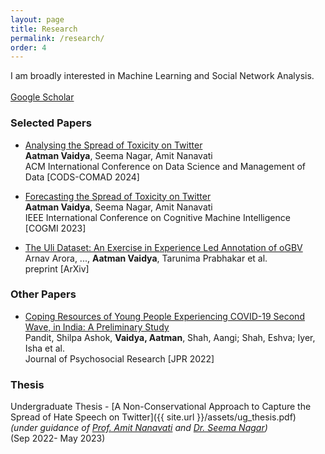 ```yaml
---
layout: page
title: Research
permalink: /research/
order: 4
---
```


I am broadly interested in Machine Learning and Social Network Analysis.<br>
<br>
[Google Scholar](https://scholar.google.com/citations?user=2lFWVlgAAAAJ&hl=en)

### Selected Papers

* [Analysing the Spread of Toxicity on Twitter]()  
**Aatman Vaidya**, Seema Nagar, Amit Nanavati<br>
ACM International Conference on Data Science and Management of Data [CODS-COMAD 2024]
<!-- [PIP package](https://pypi.org/project/factscore) // [code](https://github.com/shmsw25/FActScore) // [tweet](https://twitter.com/kalpeshk2011/status/1661151332148084737) -->

* [Forecasting the Spread of Toxicity on Twitter]()  
**Aatman Vaidya**, Seema Nagar, Amit Nanavati<br>
IEEE International Conference on Cognitive Machine Intelligence [COGMI 2023]

* [The Uli Dataset: An Exercise in Experience Led Annotation of oGBV]()  
Arnav Arora, ..., **Aatman Vaidya**, Tarunima Prabhakar et al.<br>
preprint [ArXiv]

### Other Papers

* [Coping Resources of Young People Experiencing COVID-19 Second Wave, in India: A Preliminary Study](https://www.proquest.com/openview/0e01cf4ea635cfe15a0dd2e0e80f5edc/1?pq-origsite=gscholar&cbl=506336)  
Pandit, Shilpa Ashok, **Vaidya, Aatman**, Shah, Aangi; Shah, Eshva; Iyer, Isha et al.<br>
Journal of Psychosocial Research [JPR 2022]

### Thesis

Undergraduate Thesis - [A Non-Conservational Approach to
Capture the Spread of Hate Speech on Twitter]({{ site.url }}/assets/ug_thesis.pdf)  
*(under guidance of [Prof. Amit Nanavati](https://ahduni.edu.in/academics/schools-centres/school-of-engineering-and-applied-science/people-1/amit-a-nanavati/) and [Dr. Seema Nagar](https://research.ibm.com/people/seema-nagar))*<br>(Sep 2022- May 2023) 
